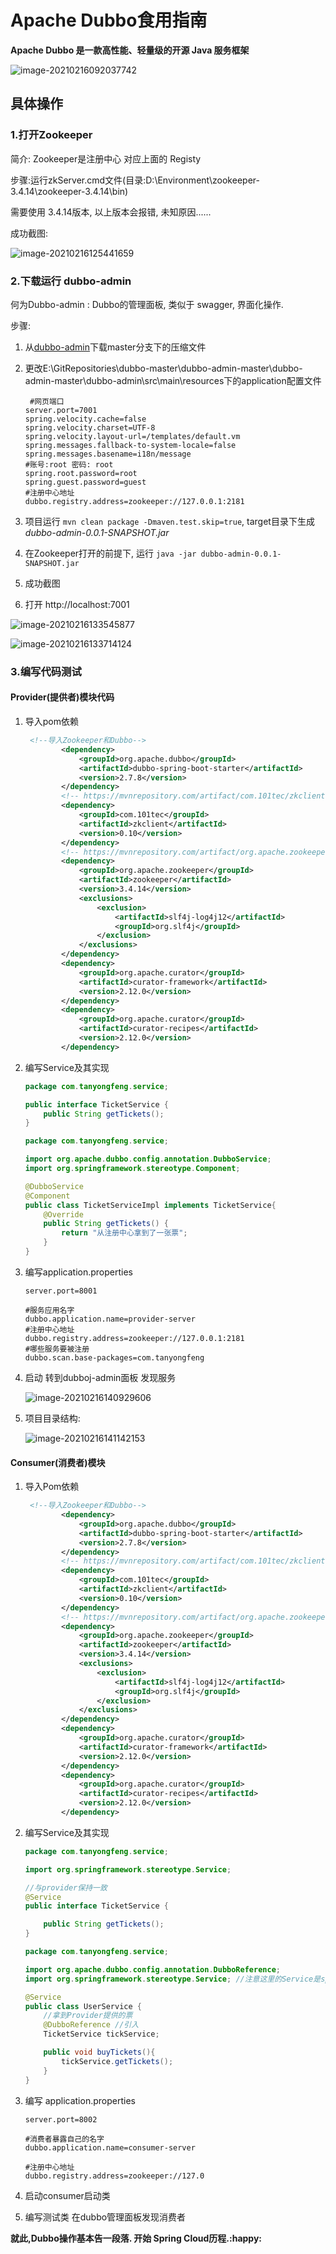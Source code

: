 # Apache Dubbo食用指南

**Apache Dubbo 是一款高性能、轻量级的开源 Java 服务框架**

![image-20210216092037742](https://kauizhaotan.oss-cn-shanghai.aliyuncs.com/img/image-20210216092037742.png)

## 具体操作

### 1.打开Zookeeper

简介: Zookeeper是注册中心 对应上面的 Registy

步骤:运行zkServer.cmd文件(目录:D:\Environment\zookeeper-3.4.14\zookeeper-3.4.14\bin)

需要使用 3.4.14版本, 以上版本会报错, 未知原因......

成功截图:

![image-20210216125441659](https://kauizhaotan.oss-cn-shanghai.aliyuncs.com/img/image-20210216125441659.png)

### 2.下载运行 dubbo-admin

何为Dubbo-admin : Dubbo的管理面板, 类似于 swagger, 界面化操作.

步骤:

1. 从[dubbo-admin](https://github.com/apache/dubbo-admin)下载master分支下的压缩文件

2. 更改E:\GitRepositories\dubbo-master\dubbo-admin-master\dubbo-admin-master\dubbo-admin\src\main\resources下的application配置文件

   ```properties
    #网页端口
   server.port=7001    
   spring.velocity.cache=false
   spring.velocity.charset=UTF-8
   spring.velocity.layout-url=/templates/default.vm
   spring.messages.fallback-to-system-locale=false
   spring.messages.basename=i18n/message
   #账号:root 密码: root
   spring.root.password=root 
   spring.guest.password=guest
   #注册中心地址
   dubbo.registry.address=zookeeper://127.0.0.1:2181
   ```

3. 项目运行  ```mvn clean package -Dmaven.test.skip=true```, target目录下生成 *dubbo-admin-0.0.1-SNAPSHOT.jar*

4. 在Zookeeper打开的前提下, 运行 ```java -jar dubbo-admin-0.0.1-SNAPSHOT.jar```

5. 成功截图

6. 打开 http://localhost:7001

![image-20210216133545877](http://qiniu.imtyf.icu/typora_img/image-20210216133545877.png)

![image-20210216133714124](http://qiniu.imtyf.icu/typora_img/image-20210216133714124.png)

### 3.编写代码测试

#### Provider(提供者)模块代码

1. 导入pom依赖

   ```xml
    <!--导入Zookeeper和Dubbo-->
           <dependency>
               <groupId>org.apache.dubbo</groupId>
               <artifactId>dubbo-spring-boot-starter</artifactId>
               <version>2.7.8</version>
           </dependency>
           <!-- https://mvnrepository.com/artifact/com.101tec/zkclient -->
           <dependency>
               <groupId>com.101tec</groupId>
               <artifactId>zkclient</artifactId>
               <version>0.10</version>
           </dependency>
           <!-- https://mvnrepository.com/artifact/org.apache.zookeeper/zookeeper -->
           <dependency>
               <groupId>org.apache.zookeeper</groupId>
               <artifactId>zookeeper</artifactId>
               <version>3.4.14</version>
               <exclusions>
                   <exclusion>
                       <artifactId>slf4j-log4j12</artifactId>
                       <groupId>org.slf4j</groupId>
                   </exclusion>
               </exclusions>
           </dependency>
           <dependency>
               <groupId>org.apache.curator</groupId>
               <artifactId>curator-framework</artifactId>
               <version>2.12.0</version>
           </dependency>
           <dependency>
               <groupId>org.apache.curator</groupId>
               <artifactId>curator-recipes</artifactId>
               <version>2.12.0</version>
           </dependency>
   
   ```

2. 编写Service及其实现

   ```java
   package com.tanyongfeng.service;
   
   public interface TicketService {
       public String getTickets();
   }
   
   ```

   ```java
   package com.tanyongfeng.service;
   
   import org.apache.dubbo.config.annotation.DubboService;
   import org.springframework.stereotype.Component;
   
   @DubboService
   @Component
   public class TicketServiceImpl implements TicketService{
       @Override
       public String getTickets() {
           return "从注册中心拿到了一张票";
       }
   }
   
   ```

3. 编写application.properties

   ```properties
   server.port=8001
   
   #服务应用名字
   dubbo.application.name=provider-server
   #注册中心地址
   dubbo.registry.address=zookeeper://127.0.0.1:2181
   #哪些服务要被注册
   dubbo.scan.base-packages=com.tanyongfeng
   ```

4. 启动 转到dubboj-admin面板 发现服务

   ![image-20210216140929606](http://qiniu.imtyf.icu/typora_img/image-20210216140929606.png)

5. 项目目录结构:

   ![image-20210216141142153](http://qiniu.imtyf.icu/typora_img/image-20210216141142153.png)

#### Consumer(消费者)模块

1. 导入Pom依赖

   ```xml
    <!--导入Zookeeper和Dubbo-->
           <dependency>
               <groupId>org.apache.dubbo</groupId>
               <artifactId>dubbo-spring-boot-starter</artifactId>
               <version>2.7.8</version>
           </dependency>
           <!-- https://mvnrepository.com/artifact/com.101tec/zkclient -->
           <dependency>
               <groupId>com.101tec</groupId>
               <artifactId>zkclient</artifactId>
               <version>0.10</version>
           </dependency>
           <!-- https://mvnrepository.com/artifact/org.apache.zookeeper/zookeeper -->
           <dependency>
               <groupId>org.apache.zookeeper</groupId>
               <artifactId>zookeeper</artifactId>
               <version>3.4.14</version>
               <exclusions>
                   <exclusion>
                       <artifactId>slf4j-log4j12</artifactId>
                       <groupId>org.slf4j</groupId>
                   </exclusion>
               </exclusions>
           </dependency>
           <dependency>
               <groupId>org.apache.curator</groupId>
               <artifactId>curator-framework</artifactId>
               <version>2.12.0</version>
           </dependency>
           <dependency>
               <groupId>org.apache.curator</groupId>
               <artifactId>curator-recipes</artifactId>
               <version>2.12.0</version>
           </dependency>
   ```

2. 编写Service及其实现

   ```java
   package com.tanyongfeng.service;
   
   import org.springframework.stereotype.Service;
   
   //与provider保持一致
   @Service
   public interface TicketService {
   
       public String getTickets();
   }
   ```

   ```java
   package com.tanyongfeng.service;
   
   import org.apache.dubbo.config.annotation.DubboReference; 
   import org.springframework.stereotype.Service; //注意这里的Service是spring中的
   
   @Service
   public class UserService {
       //拿到Provider提供的票
       @DubboReference //引入
       TicketService tickService;
   
       public void buyTickets(){
           tickService.getTickets();
       }
   }
   ```

3. 编写 application.properties

   ```properties
   server.port=8002
   
   #消费者暴露自己的名字
   dubbo.application.name=consumer-server
   
   #注册中心地址
   dubbo.registry.address=zookeeper://127.0
   ```

4. 启动consumer启动类

5. 编写测试类 在dubbo管理面板发现消费者

**就此,Dubbo操作基本告一段落. 开始 Spring Cloud历程.:happy:**